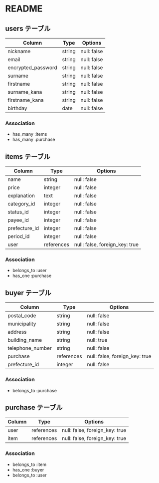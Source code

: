 # README
## users テーブル

| Column             | Type   | Options                       |
| ------------------ | ------ | ----------------------------- |
| nickname           | string | null: false                   |
| email              | string | null: false                   |
| encrypted_password | string | null: false                   |
| surname            | string | null: false                   |
| firstname          | string | null: false                   |
| surname_kana       | string | null: false                   |
| firstname_kana     | string | null: false                   |
| birthday           | date   | null: false                   |


### Association
- has_many :items
- has_many :purchase

## items テーブル

| Column         | Type       | Options                        |
| -------------- | ---------- | ------------------------------ |
| name           | string     | null: false                    |
| price          | integer    | null: false                    |
| explanation    | text       | null: false                    | 
| category_id    | integer    | null: false                    |
| status_id      | integer    | null: false                    |
| payee_id       | integer    | null: false                    |
| prefecture_id | integer    | null: false                    |
| period_id      | integer    | null: false                    |
| user           | references | null: false, foreign_key: true |

### Association

- belongs_to :user
- has_one :purchase


## buyer テーブル

| Column           | Type       | Options                        |
| ---------------- | ---------- | ------------------------------ |
| postal_code      | string     | null: false                    |
| municipality     | string     | null: false                    |
| address          | string     | null: false                    |
| building_name    | string     | null: true                     |
| telephone_number | string     | null: false                    |
| purchase         | references | null: false, foreign_key: true |
| prefecture_id   | integer    | null: false                    |

### Association

- belongs_to :purchase

## purchase テーブル

| Column   | Type       | Options                        |
| -------- | ---------- | ------------------------------ |
| user     | references | null: false, foreign_key: true |
| item     | references | null: false, foreign_key: true | 

### Association

- belongs_to :item
- has_one :buyer
- belongs_to :user
